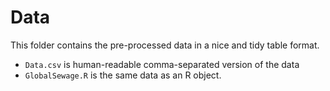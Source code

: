 # Data

This folder contains the pre-processed data in a nice and tidy table format.
* `Data.csv` is human-readable comma-separated version of the data
* `GlobalSewage.R` is the same data as an R object.
